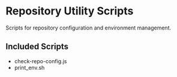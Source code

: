 # Repository Utility Scripts

Scripts for repository configuration and environment management.

## Included Scripts
- check-repo-config.js
- print_env.sh
